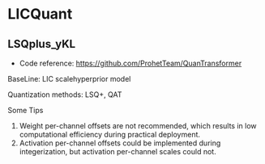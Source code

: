 # LICQuant

## LSQplus_yKL
* Code reference:  https://github.com/ProhetTeam/QuanTransformer

BaseLine: LIC scalehyperprior model 

Quantization methods: LSQ+, QAT

Some Tips
1. Weight per-channel offsets are not recommended, which results in low computational efficiency during practical deployment.
2. Activation per-channel offsets could be implemented during integerization, but activation per-channel scales could not.
